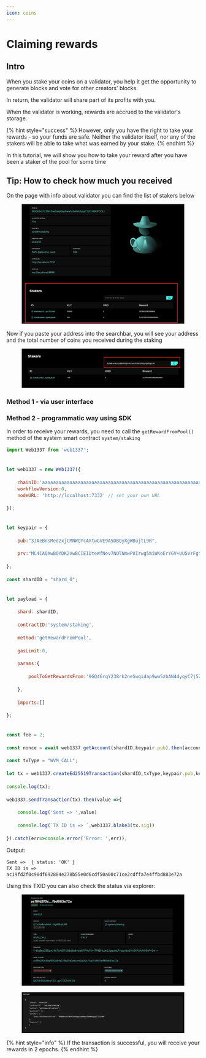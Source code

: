 ```yaml
---
icon: coins
---
```


# Claiming rewards

## Intro

When you stake your coins on a validator, you help it get the opportunity to generate blocks and vote for other creators' blocks.

In return, the validator will share part of its profits with you.

When the validator is working, rewards are accrued to the validator's storage.

{% hint style="success" %}
However, only you have the right to take your rewards - so your funds are safe. Neither the validator itself, nor any of the stakers will be able to take what was earned by your stake.
{% endhint %}

In this tutorial, we will show you how to take your reward after you have been a staker of the pool for some time

## Tip: How to check how much you received

On the page with info about validator you can find the list of stakers below

<figure><img src="../../.gitbook/assets/image (63).png" alt=""><figcaption></figcaption></figure>

Now if you paste your address into the searchbar, you will see your address and the total number of coins you received during the staking

<figure><img src="../../.gitbook/assets/image (62).png" alt=""><figcaption></figcaption></figure>

### Method 1 - via user interface <a href="#method-1-via-user-interface" id="method-1-via-user-interface"></a>

### Method 2 - programmatic way using SDK <a href="#method-2-programmatic-way-using-sdk" id="method-2-programmatic-way-using-sdk"></a>

In order to receive your rewards, you need to call the `getRewardFromPool()` method of the system smart contract `system/staking`

```javascript
import Web1337 from 'web1337';


let web1337 = new Web1337({

    chainID:'aaaaaaaaaaaaaaaaaaaaaaaaaaaaaaaaaaaaaaaaaaaaaaaaaaaaaaaaaaaaaaaa',
    workflowVersion:0,
    nodeURL: 'http://localhost:7332' // set your own URL

});


let keypair = {

    pub:"3JAeBnsMedzxjCMNWQYcAXtwGVE9A5DBQyXgWBujtL9R",

    prv:"MC4CAQAwBQYDK2VwBCIEIDteWfNev7NOlNmwP8Irwg5miWKoErYGV+UU5VrFgYev"

};

const shardID = "shard_0";


let payload = {

    shard: shardID,

    contractID:'system/staking',

    method:'getRewardFromPool',

    gasLimit:0,

    params:{

        poolToGetRewardsFrom:'9GQ46rqY238rk2neSwgidap9ww5zbAN4dyqyC7j5ZnBK'

    },

    imports:[]

};


const fee = 2;

const nonce = await web1337.getAccount(shardID,keypair.pub).then(account=>account.nonce+1);

const txType = "WVM_CALL";

let tx = web1337.createEd25519Transaction(shardID,txType,keypair.pub,keypair.prv,nonce,fee,payload);

console.log(tx);

web1337.sendTransaction(tx).then(value =>{

    console.log('Sent => ',value)

    console.log(`TX ID is => `,web1337.blake3(tx.sig))

}).catch(err=>console.error('Error: ',err));
```

Output:

```code-runner-output
Sent =>  { status: 'OK' }
TX ID is =>  ac19fd2f0c98df692884e278b55e0d6cdf50a00c71ce2cdffa7e4ffbd883e72a
```

Using this TXID you can also check the status via explorer:

<figure><img src="../../.gitbook/assets/image (56).png" alt=""><figcaption></figcaption></figure>

<figure><img src="../../.gitbook/assets/image (57).png" alt=""><figcaption></figcaption></figure>

{% hint style="info" %}
If the transaction is successful, you will receive your rewards in 2 epochs.
{% endhint %}
